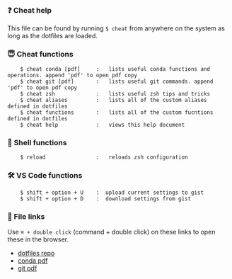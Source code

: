 ### ❓ Cheat help

This file can be found by running `$ cheat` from anywhere on the system as long as the dotfiles are loaded.

### 😇 Cheat functions

```
    $ cheat conda [pdf]     :   lists useful conda functions and operations. append 'pdf' to open pdf copy 
    $ cheat git [pdf]       :   lists useful git commands. append 'pdf' to open pdf copy   
    $ cheat zsh             :   lists useful zsh tips and tricks
    $ cheat aliases         :   lists all of the custom aliases defined in dotfiles
    $ cheat functions       :   lists all of the custom fucntions defined in dotfiles
    $ cheat help            :   views this help document
```

### 🦪 Shell functions

```
    $ reload                :   reloads zsh configuration
```

### 🛠  VS Code functions

```
    $ shift + option + U    :  upload current settings to gist
    $ shift + option + D    :  download settings from gist
```

### 📁 File links

Use `⌘ + double click` (command + double click) on these links to open these in the browser.

* [dotfiles repo](https://github.com/jshvn/dotfiles)
* [conda pdf](https://github.com/jshvn/dotfiles/blob/master/zsh/cheat/pdf/conda.pdf)
* [git pdf](https://github.com/jshvn/dotfiles/blob/master/zsh/cheat/pdf/git.pdf)
